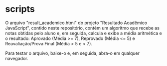 # scripts
O arquivo "result_academico.html" do projeto "Resultado Acadêmico JavaScript", contido neste repositório, contém um algoritmo que recebe as notas obtidas pelo aluno e, em seguida, calcula e exibe a média aritmética e o resultado:
Aprovado (Média >= 7), Reprovado (Média <= 5) e Reavaliação/Prova Final (Média > 5 e < 7).

Para testar o arquivo, baixe-o e, em seguida, abra-o em qualquer navegador.
